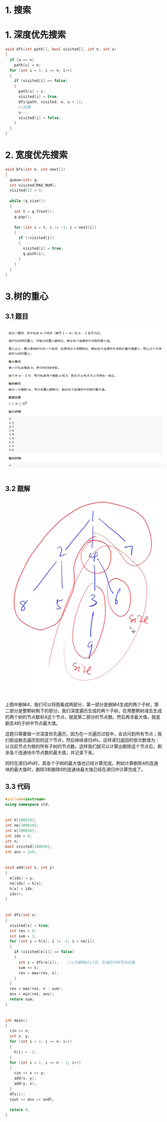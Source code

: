 # 1. 搜索

# 1. 深度优先搜索

```c++
void dfs(int path[], bool visited[], int n, int u)
{
  if (u == n)
    path[u] = n;
  for (int i = 1; i <= n; i++)
  {
    if (visited[i] == false)
    {
      path[u] = i;
      visited[i] = true;
      dfs(path, visited, n, u + 1);
      //回溯
      u--;
      visited[i] = false;
    }
  }
}
```

# 2. 宽度优先搜索

```c++
void bfs(int n, int next[])
{
  queue<int> q;
  int visited[MAX_NUM];
  visited[1] = 0;

  while (q.size())
  {
    int t = q.front();
    q.pop();

    for (int i = t; i != -1; i = next[i])
    {
      if (!visited[i])
      {
        visited[i] = true;
        q.push(i);
      }
    }
  }
}
```

# 3.树的重心

## 3.1 题目

![](image/image_YeyZqLLUv-.png)

## 3.2 题解

![](image/image_GFvBrHDJ1r.png)

上图中删掉4，我们可以将图看成两部分，第一部分是删掉4生成的两个子树，第二部分是整颗树剩下的部分。我们深度遍历生成的两个子树，在用整颗树减去生成的两个树的节点数和4这个节点，就是第二部分的节点数。然后再求最大值，就是删去4的子树中节点最大值。

这题只需要做一次深度优先遍历，因为在一次遍历过程中，会访问到所有节点；我们假设删去遍历到的这个节点，然后继续递归dfs，这样递归返回的依次数值为：以当前节点为根的所有子树的节点数。这样我们就可以计算出删除这个节点后，剩余各个连通块中节点数的最大值，并记录下来。

同时在递归dfs时，其各个子树的最大值也已经计算完成。例如计算删除4的连通块的最大值时，删除3和删除6的连通块最大值已经在递归中计算完成了。

## 3.3 代码

```c++
#include<iostream>
using namespace std;


int h[100010];
int ne[200010];
int e[200010];
int idx = 0;
int n;
bool visited[100010];
int ans = 1e9;


void add(int x, int y)
{
  e[idx] = y;
  ne[idx] = h[x];
  h[x] = idx;
  idx++;
}


int dfs(int x)
{
  visited[x] = true;
  int res = 0;
  int sum = 1;
  for (int i = h[x]; i != -1; i = ne[i])
  {
    if (visited[e[i]] == false)
    {
      int s = dfs(e[i]);    //s为删除e[i]后，生成的子树节点总数。
      sum += s;
      res = max(res, s);
    }
  }
  res = max(res, n - sum);
  ans = min(res, ans);
  return sum;
}


int main()
{
  cin >> n;
  int x, y;
  for (int i = 1; i <= n; i++)
  {
    h[i] = -1;
  }
  for (int i = 1; i <= n - 1; i++)
  {
    cin >> x >> y;
    add(x, y);
    add(y, x);
  }
  dfs(1);
  cout << ans << endl;

  return 0;
}
```

